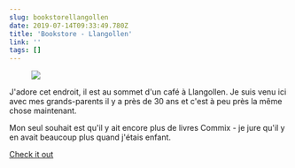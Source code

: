 ```yaml
---
slug: bookstorellangollen
date: 2019-07-14T09:33:49.780Z
title: 'Bookstore - Llangollen'
link: ''
tags: []
---
```

<figure><img src="/images/2019-07-14-bookstorellangollen-0.jpeg"></figure>

J&#39;adore cet endroit, il est au sommet d&#39;un café à Llangollen. Je suis venu ici avec mes grands-parents il y a près de 30 ans et c&#39;est à peu près la même chose maintenant.

Mon seul souhait est qu&#39;il y ait encore plus de livres Commix - je jure qu&#39;il y en avait beaucoup plus quand j&#39;étais enfant.

[Check it out](http://booksllangollen.co.uk/)

